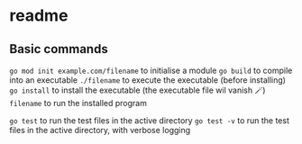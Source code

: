 # readme

## Basic commands

`go mod init example.com/filename` to initialise a module
`go build` to compile into an executable
`./filename` to execute the executable (before installing)
`go install` to install the executable (the executable file wil vanish 🪄)
`filename` to run the installed program

`go test` to run the test files in the active directory
`go test -v` to run the test files in the active directory, with verbose logging